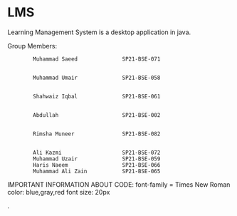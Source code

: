 # LMS
Learning Management System is a desktop application in java.  

Group Members:

            Muhammad Saeed              SP21-BSE-071
            
            
            Muhammad Umair              SP21-BSE-058 
            
            
            Shahwaiz Iqbal              SP21-BSE-061
            
            
            Abdullah                    SP21-BSE-002
            
            
            Rimsha Muneer               SP21-BSE-082
            
            
            Ali Kazmi                   SP21-BSE-072
            Muhammad Uzair              SP21-BSE-059
            Haris Naeem                 SP21-BSE-066
            Muhammad Ali Zain           SP21-BSE-065
    
IMPORTANT INFORMATION ABOUT CODE:
  font-family = Times New Roman
  color: blue,gray,red
  font size: 20px 
  
.
